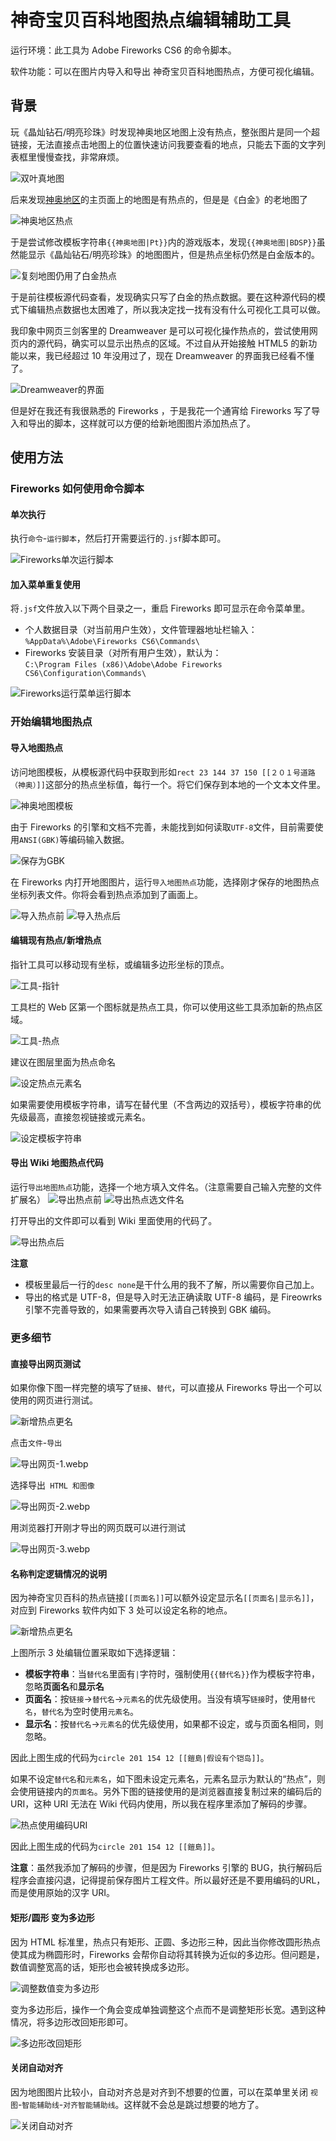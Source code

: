 # 神奇宝贝百科地图热点编辑辅助工具
运行环境：此工具为 Adobe Fireworks CS6 的命令脚本。

软件功能：可以在图片内导入和导出 神奇宝贝百科地图热点，方便可视化编辑。

## 背景
玩《晶灿钻石/明亮珍珠》时发现神奥地区地图上没有热点，整张图片是同一个超链接，无法直接点击地图上的位置快速访问我要查看的地点，只能去下面的文字列表框里慢慢查找，非常麻烦。

![双叶真地图](doc/images/双叶镇地图.webp)

后来发现[神奥地区](https://wiki.52poke.com/wiki/神奥地区#地图)的主页面上的地图是有热点的，但是是《白金》的老地图了

![神奥地区热点](doc/images/神奥地区.webp)

于是尝试修改模板字符串`{{神奥地图|Pt}}`内的游戏版本，发现`{{神奥地图|BDSP}}`虽然能显示《晶灿钻石/明亮珍珠》的地图图片，但是热点坐标仍然是白金版本的。

![复刻地图仍用了白金热点](doc/images/复刻地图仍用了白金热点.webp)

于是前往模板源代码查看，发现确实只写了白金的热点数据。要在这种源代码的模式下编辑热点数据也太困难了，所以我决定找一找有没有什么可视化工具可以做。

我印象中网页三剑客里的 Dreamweaver 是可以可视化操作热点的，尝试使用网页内的源代码，确实可以显示出热点的区域。不过自从开始接触 HTML5 的新功能以来，我已经超过 10 年没用过了，现在 Dreamweaver 的界面我已经看不懂了。

![Dreamweaver的界面](doc/images/Dreamweaver.webp)

但是好在我还有我很熟悉的 Fireworks ，于是我花一个通宵给 Fireworks 写了导入和导出的脚本，这样就可以方便的给新地图图片添加热点了。

## 使用方法
### Fireworks 如何使用命令脚本
#### 单次执行
执行`命令`-`运行脚本`，然后打开需要运行的`.jsf`脚本即可。

![Fireworks单次运行脚本](doc/images/Fireworks单次运行脚本.webp)

#### 加入菜单重复使用
将`.jsf`文件放入以下两个目录之一，重启 Fireworks 即可显示在命令菜单里。
* 个人数据目录（对当前用户生效），文件管理器地址栏输入：  
`%AppData%\Adobe\Fireworks CS6\Commands\`
* Fireworks 安装目录（对所有用户生效），默认为：  
`C:\Program Files (x86)\Adobe\Adobe Fireworks CS6\Configuration\Commands\`

![Fireworks运行菜单运行脚本](doc/images/Fireworks运行菜单运行脚本.webp)

### 开始编辑地图热点
#### 导入地图热点
访问地图模板，从模板源代码中获取到形如`rect 23 144 37 150 [[２０１号道路（神奥）]]`这部分的热点坐标值，每行一个。将它们保存到本地的一个文本文件里。

![神奥地图模板](doc/images/Template神奥地图.webp)

由于 Fireworks 的引擎和文档不完善，未能找到如何读取`UTF-8`文件，目前需要使用`ANSI(GBK)`等编码输入数据。

![保存为GBK](doc/images/导入地图热点坐标保存为GBK.webp)

在 Fireworks 内打开地图图片，运行`导入地图热点`功能，选择刚才保存的地图热点坐标列表文件。你将会看到热点添加到了画面上。

![导入热点前](doc/images/导入热点前.webp)
![导入热点后](doc/images/导入热点后.webp)

#### 编辑现有热点/新增热点
指针工具可以移动现有坐标，或编辑多边形坐标的顶点。

![工具-指针](doc/images/工具-指针.webp)

工具栏的 Web 区第一个图标就是热点工具，你可以使用这些工具添加新的热点区域。

![工具-热点](doc/images/工具-热点.webp)

建议在图层里面为热点命名

![设定热点元素名](doc/images/设定热点元素名.webp)

如果需要使用模板字符串，请写在替代里（不含两边的双括号），模板字符串的优先级最高，直接忽视链接或元素名。

![设定模板字符串](doc/images/设定模板字符串.webp)

#### 导出 Wiki 地图热点代码
运行`导出地图热点`功能，选择一个地方填入文件名。（注意需要自己输入完整的文件扩展名）
![导出热点前](doc/images/导出热点前.webp)
![导出热点选文件名](doc/images/导出热点选文件名.webp)

打开导出的文件即可以看到 Wiki 里面使用的代码了。

![导出热点后](doc/images/导出热点后.webp)

**注意**
* 模板里最后一行的`desc none`是干什么用的我不了解，所以需要你自己加上。
* 导出的格式是 UTF-8，但是导入时无法正确读取 UTF-8 编码，是 Fireowrks 引擎不完善导致的，如果需要再次导入请自己转换到 GBK 编码。

### 更多细节
#### 直接导出网页测试
如果你像下图一样完整的填写了`链接`、`替代`，可以直接从 Fireworks 导出一个可以使用的网页进行测试。

![新增热点更名](doc/images/新增热点更名.webp)

点击`文件`-`导出`

![导出网页-1.webp](doc/images/导出网页-1.webp)

选择导出` HTML 和图像`

![导出网页-2.webp](doc/images/导出网页-2.webp)

用浏览器打开刚才导出的网页既可以进行测试

![导出网页-3.webp](doc/images/导出网页-3.webp)

#### 名称判定逻辑情况的说明

因为神奇宝贝百科的热点链接`[[页面名]]`可以额外设定显示名`[[页面名|显示名]]`，对应到 Fireworks 软件内如下 3 处可以设定名称的地点。

![新增热点更名](doc/images/新增热点更名.webp)

上图所示 3 处编辑位置采取如下选择逻辑：

* **模板字符串**：当`替代名`里面有`|`字符时，强制使用`{{替代名}}`作为模板字符串，忽略**页面名**和**显示名**
* **页面名**：按`链接`→`替代名`→`元素名`的优先级使用。当没有填写`链接`时，使用`替代名`，`替代名`为空时使用`元素名`。
* **显示名**：按`替代名`→`元素名`的优先级使用，如果都不设定，或与页面名相同，则忽略。

因此上图生成的代码为`circle 201 154 12 [[鎧島|假设有个铠岛]]`。

如果不设定`替代名`和`元素名`，如下图未设定元素名，元素名显示为默认的“热点”，则会使用链接内的`页面名`。另外下图的链接使用的是浏览器直接复制过来的编码后的 URI，这种 URI 无法在 Wiki 代码内使用，所以我在程序里添加了解码的步骤。

![热点使用编码URI](doc/images/热点使用编码URI.webp)

因此上图生成的代码为`circle 201 154 12 [[鎧島]]`。

**注意**：虽然我添加了解码的步骤，但是因为 Fireworks 引擎的 BUG，执行解码后程序会直接闪退，记得提前保存图片工程文件。所以最好还是不要用编码的URL，而是使用原始的汉字 URI。

#### 矩形/圆形 变为多边形

因为 HTML 标准里，热点只有矩形、正圆、多边形三种，因此当你修改圆形热点使其成为椭圆形时，Fireworks 会帮你自动将其转换为近似的多边形。但问题是，数值调整宽高的话，矩形也会被转换成多边形。

![调整数值变为多边形](doc/images/调整数值变为多边形.webp)

变为多边形后，操作一个角会变成单独调整这个点而不是调整矩形长宽。遇到这种情况，将多边形改回矩形即可。

![多边形改回矩形](doc/images/多边形改回矩形.webp)

#### 关闭自动对齐
因为地图图片比较小，自动对齐总是对齐到不想要的位置，可以在菜单里关闭 `视图`-`智能辅助线`-`对齐智能辅助线`。这样就不会总是跳过想要的地方了。

![关闭自动对齐](doc/images/关闭自动对齐.webp)